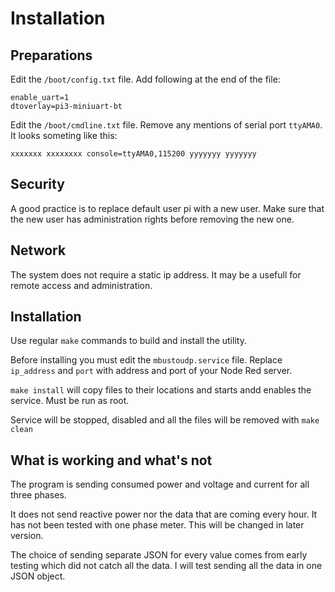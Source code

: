 # Installation

## Preparations

Edit the ```/boot/config.txt``` file. Add following at the end of the file:
```
enable_uart=1
dtoverlay=pi3-miniuart-bt
```

Edit the ```/boot/cmdline.txt``` file. Remove any mentions of serial port ```ttyAMA0```. It looks someting like this:
```
xxxxxxx xxxxxxxx console=ttyAMA0,115200 yyyyyyy yyyyyyy
```

## Security

A good practice is to replace default user pi with a new user. Make sure that the new user has administration rights before removing the new one.

## Network

The system does not require a static ip address. It may be a usefull for remote access and administration.

## Installation

Use regular ```make``` commands to build and install the utility.

Before installing you must edit the ```mbustoudp.service``` file. Replace ```ip_address``` and ```port``` with address and port of your Node Red server.

```make install``` will copy files to their locations and starts andd enables the service. Must be run as root.

Service will be stopped, disabled and all the files will be removed with ```make clean```

## What is working and what's not

The program is sending consumed power and voltage and current for all three phases.

It does not send reactive power nor the data that are coming every hour. It has not been tested with one phase meter. This will be changed in later version.

The choice of sending separate JSON for every value comes from early testing which did not catch all the data. I will test sending all the data in one JSON object.


